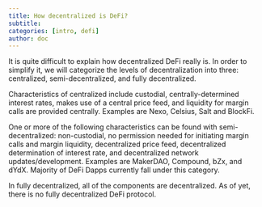 ```yaml
---
title: How decentralized is DeFi?
subtitle: 
categories: [intro, defi]
author: doc
---
```


It is quite difficult to explain how decentralized DeFi really is. In order to simplify it, we will categorize the levels of decentralization into three: centralized, semi-decentralized, and fully decentralized.

Characteristics of centralized include custodial, centrally-determined interest rates, makes use of a central price feed, and liquidity for margin calls are provided centrally. Examples are Nexo, Celsius, Salt and BlockFi.

One or more of the following characteristics can be found with semi-decentralized: non-custodial, no permission needed for initiating margin calls and margin liquidity, decentralized price feed, decentralized determination of interest rate, and decentralized network updates/development. Examples are MakerDAO, Compound, bZx, and dYdX. Majority of DeFi Dapps currently fall under this category.

In fully decentralized, all of the components are decentralized. As of yet, there is no fully decentralized DeFi protocol.
